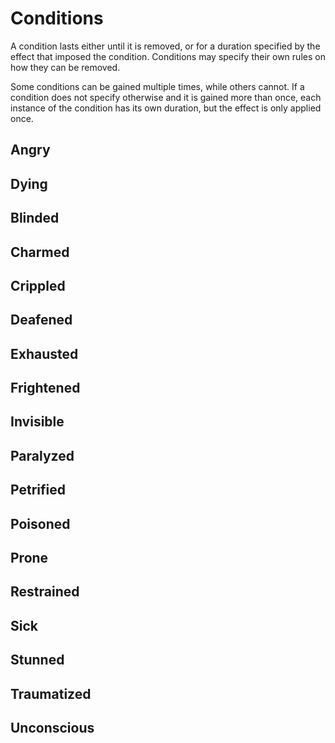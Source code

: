 # Conditions

A condition lasts either until it is removed, or for a duration specified by the effect that imposed the condition. Conditions may specify their own rules on how they can be removed.

Some conditions can be gained multiple times, while others cannot. If a condition does not specify otherwise and it is gained more than once, each instance of the condition has its own duration, but the effect is only applied once.

## Angry

## Dying

## Blinded

## Charmed

## Crippled

## Deafened

## Exhausted

## Frightened

## Invisible

## Paralyzed

## Petrified

## Poisoned

## Prone

## Restrained

## Sick

## Stunned

## Traumatized

## Unconscious



